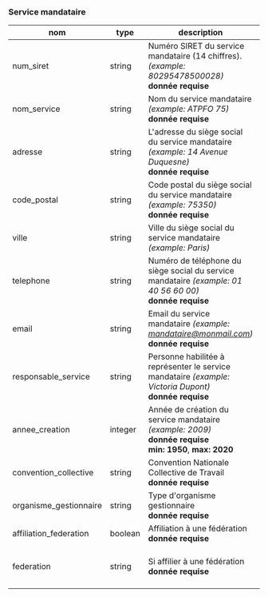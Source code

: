 ### Service mandataire

|nom|type|description|format|enum|
|-|-|-|-|-|
|num_siret|string|Numéro SIRET du service mandataire (14 chiffres). *(example: 80295478500028)*<br>**donnée requise**|`^\d{14}$`||
|nom_service|string|Nom du service mandataire *(example: ATPFO 75)*<br>**donnée requise**|||
|adresse|string|L'adresse du siège social du service mandataire *(example: 14 Avenue Duquesne)*<br>**donnée requise**|||
|code_postal|string|Code postal du siège social du service mandataire *(example: 75350)*<br>**donnée requise**|`^\d{5}$`||
|ville|string|Ville du siège social du service mandataire *(example: Paris)*|||
|telephone|string|Numéro de téléphone du siège social du service mandataire *(example: 01 40 56 60 00)*<br>**donnée requise**|`^\0d{1} d{2} d{2} d{2} d{2}$`||
|email|string|Email du service mandataire *(example: mandataire@monmail.com)*<br>**donnée requise**|||
|responsable_service|string|Personne habilitée à représenter le service mandataire *(example: Victoria Dupont)*<br>**donnée requise**|||
|annee_creation|integer|Année de création du service mandataire *(example: 2009)*<br>**donnée requise**<br>**min: 1950**, **max: 2020**|||
|convention_collective|string|Convention Nationale Collective de Travail<br>**donnée requise**|||
|organisme_gestionnaire|string|Type d'organisme gestionnaire<br>**donnée requise**||association<br>ccas<br>organisme_securite_sociale|
|affiliation_federation|boolean|Affiliation à une fédération<br>**donnée requise**|||
|federation|string|Si affilier à une fédération<br>**donnée requise**||unaf<br>unapei<br>fnat<br>autre_federation|
